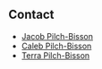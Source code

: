 ## Contact

* [Jacob Pilch-Bisson](mailto:jacob@pilch-bisson.net)
* [Caleb Pilch-Bisson](mailto:caleb@pilch-bisson.net)
* [Terra Pilch-Bisson](mailto:terra@pilch-bisson.net)
